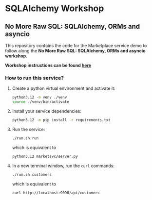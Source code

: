 # SQLAlchemy Workshop

## No More Raw SQL: SQLAlchemy, ORMs and asyncio

This repository contains the code for the Marketplace service demo to follow along the **No More Raw SQL: SQLAlchemy, ORMs and asyncio workshop**.

**Workshop instructions can be found [here](https://aelsayed95.github.io/sqlalchemy-wkshop/)**

### How to run this service?

1. Create a python virtual environment and activate it:

    ```sh
    python3.12 -m venv ./venv
    source ./venv/bin/activate
    ```

2. Install your service dependencies:

    ```sh
    python3.12 -m pip install -r requirements.txt
    ```

3. Run the service:

    ```sh
    ./run.sh run
    ```

    which is equivalent to

    ```sh
    python3.12 marketsvc/server.py
    ```

4. In a new terminal window, run the `curl` commands:

    ```sh
    ./run.sh customers
    ```

    which is equivalent to

    ```sh
    curl http://localhost:9090/api/customers
    ```
